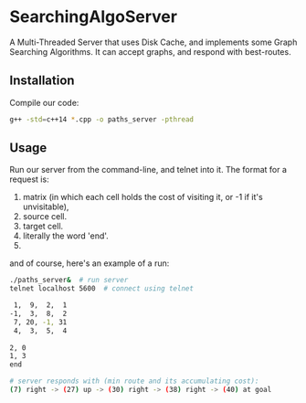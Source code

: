 # SearchingAlgoServer

A Multi-Threaded Server that uses Disk Cache, and implements some Graph Searching Algorithms. It can accept graphs, and respond with best-routes.


## Installation

Compile our code:
```bash
g++ -std=c++14 *.cpp -o paths_server -pthread
```
## Usage

Run our server from the command-line, and telnet into it.
The format for a request is:
1. matrix (in which each cell holds the cost of visiting it, or -1 if it's unvisitable), 
2. source cell.
3. target cell.
4. literally the word 'end'.
5. 
and of course, here's an example of a run:
```bash
./paths_server&  # run server
telnet localhost 5600  # connect using telnet

 1,  9,  2,  1
-1,  3,  8,  2
 7, 20, -1, 31
 4,  3,  5,  4
 
2, 0
1, 3
end

# server responds with (min route and its accumulating cost):
(7) right -> (27) up -> (30) right -> (38) right -> (40) at goal
```
